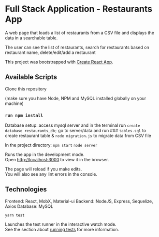 # Full Stack Application - Restaurants App

A web page that loads a list of restaurants from a CSV file and displays the data in a searchable table.

The user can see the list of restaurants, search for restaurants based on restaurant name, delete/edit/add a restaurant

This project was bootstrapped with [Create React App](https://github.com/facebook/create-react-app).

## Available Scripts

Clone this repository

(make sure you have Node, NPM and MySQL installed globally on your machine)

### `run npm install`

Database setup:
  access mysql server and in the terminal run `create database restaurants_db;` 
  go to server/data and run ### `tables.sql` to create restaurant table & `node migration.js` to migrate data from CSV file

In the project directory:
 `npm start`
 `node server`

Runs the app in the development mode.\
Open [http://localhost:3000](http://localhost:3000) to view it in the browser.

The page will reload if you make edits.\
You will also see any lint errors in the console.

## Technologies

Frontend: React, MobX, Material-ui
Backend: NodeJS, Express, Sequelize, Axios
Database: MySQL

 `yarn test`

Launches the test runner in the interactive watch mode.\
See the section about [running tests](https://facebook.github.io/create-react-app/docs/running-tests) for more information.
